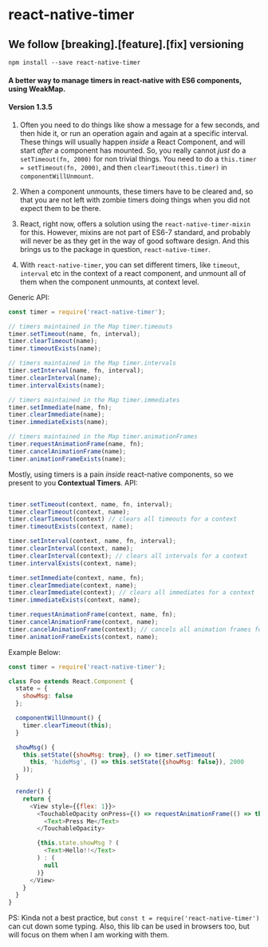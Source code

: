 # react-native-timer
## We follow [breaking].[feature].[fix] versioning

`npm install --save react-native-timer`

#### A better way to manage timers in react-native with ES6 components, using __WeakMap__.
#### Version 1.3.5

1. Often you need to do things like show a message for a few seconds, and then hide it, or run an operation again and again at a specific interval. These things will usually happen *inside* a React Component, and will start *after* a component has mounted. So, you really cannot *just* do a `setTimeout(fn, 2000)` for non trivial things. You need to do a `this.timer = setTimeout(fn, 2000)`, and then `clearTimeout(this.timer)` in `componentWillUnmount`.

2. When a component unmounts, these timers have to be cleared and, so that you are not left with zombie timers doing things when you did not expect them to be there.

3. React, right now, offers a solution using the `react-native-timer-mixin` for this. However, mixins are not part of ES6-7 standard, and probably will never be as they get in the way of good software design. And this brings us to the package in question, `react-native-timer`.

4. With `react-native-timer`, you can set different timers, like `timeout`, `interval` etc in the context of a react component, and unmount all of them when the component unmounts, at context level.

Generic API:

```js
const timer = require('react-native-timer');

// timers maintained in the Map timer.timeouts
timer.setTimeout(name, fn, interval);
timer.clearTimeout(name);
timer.timeoutExists(name);

// timers maintained in the Map timer.intervals
timer.setInterval(name, fn, interval);
timer.clearInterval(name);
timer.intervalExists(name);

// timers maintained in the Map timer.immediates
timer.setImmediate(name, fn);
timer.clearImmediate(name);
timer.immediateExists(name);

// timers maintained in the Map timer.animationFrames
timer.requestAnimationFrame(name, fn);
timer.cancelAnimationFrame(name);
timer.animationFrameExists(name);

```

Mostly, using timers is a pain *inside* react-native components, so we present to you
__Contextual Timers__. API:
```js

timer.setTimeout(context, name, fn, interval);
timer.clearTimeout(context, name);
timer.clearTimeout(context) // clears all timeouts for a context
timer.timeoutExists(context, name);

timer.setInterval(context, name, fn, interval);
timer.clearInterval(context, name);
timer.clearInterval(context); // clears all intervals for a context
timer.intervalExists(context, name);

timer.setImmediate(context, name, fn);
timer.clearImmediate(context, name);
timer.clearImmediate(context); // clears all immediates for a context
timer.immediateExists(context, name);

timer.requestAnimationFrame(context, name, fn);
timer.cancelAnimationFrame(context, name);
timer.cancelAnimationFrame(context); // cancels all animation frames for a context
timer.animationFrameExists(context, name);


```

Example Below:

```js
const timer = require('react-native-timer');

class Foo extends React.Component {
  state = {
    showMsg: false
  };

  componentWillUnmount() {
    timer.clearTimeout(this);
  }

  showMsg() {
    this.setState({showMsg: true}, () => timer.setTimeout(
      this, 'hideMsg', () => this.setState({showMsg: false}), 2000
    ));
  }

  render() {
    return {
      <View style={{flex: 1}}>
        <TouchableOpacity onPress={() => requestAnimationFrame(() => this.showMsg())}>
          <Text>Press Me</Text>
        </TouchableOpacity>

        {this.state.showMsg ? (
          <Text>Hello!!</Text>
        ) : (
          null
        )}
      </View>
    }
  }
}


```

PS: Kinda not a best practice, but `const t = require('react-native-timer')` can cut down some typing.
Also, this lib can be used in browsers too, but will focus on them when I am working with them.
